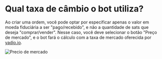# Qual taxa de câmbio o bot utiliza?

Ao criar uma ordem, você pode optar por especificar apenas o valor em moeda fiduciária a ser "pago/recebido", e não a quantidade de sats que deseja "comprar/vender". Nesse caso, você deve selecionar o botão "Preço de mercado", e o bot fará o cálculo com a taxa de mercado oferecida por [yadio.io](https://yadio.io/).

![Precio de mercado](./assets/images/market-price.gif)